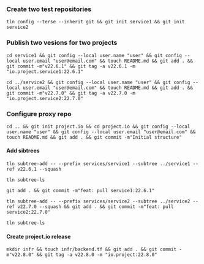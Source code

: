 
### Create two test repositories
```
tln config --terse --inherit git && git init service1 && git init service2
```

### Publish two vesions for two projects
```
cd service1 && git config --local user.name "user" && git config --local user.email "user@email.com" && touch README.md && git add . && git commit -m"v22.6.1" && git tag -a v22.6.1 -m "io.project.service1:22.6.1"
```

```
cd ../service2 && git config --local user.name "user" && git config --local user.email "user@email.com" && touch README.md && git add . && git commit -m"v22.7.0" && git tag -a v22.7.0 -m "io.project.service2:22.7.0"
```

### Configure proxy repo 
```
cd .. && git init project.io && cd project.io && git config --local user.name "user" && git config --local user.email "user@email.com" && touch README.md && git add . && git commit -m"Initial structure"
```
#### Add sibtrees 
```
tln subtree-add -- --prefix services/service1 --subtree ../service1 --ref v22.6.1 --squash
```
```
tln subtree-ls
```
```
git add . && git commit -m"feat: pull service1:22.6.1"
```
```
tln subtree-add -- --prefix services/service2 --subtree ../service2 --ref v22.7.0 --squash && git add . && git commit -m"feat: pull service2:22.7.0"
```
```
tln subtree-ls
```
#### Create project.io release
```
mkdir infr && touch infr/backend.tf && git add . && git commit -m"v22.8.0" && git tag -a v22.8.0 -m "io.project:22.8.0"
```


